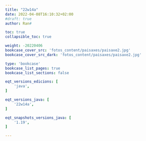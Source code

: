 ```yaml
---
title: "22w14a"
date: 2022-04-08T16:10:32+02:00
#draft: true
author: Ran#

toc: true
collapsible_toc: true

weight: -20220406
bookcase_cover_src: 'fotos_content/paisaxes/paisaxe2.jpg'
bookcase_cover_src_dark: 'fotos_content/paisaxes/paisaxe2.jpg'

type: 'bookcase'
bookcase_list_pages: true
bookcase_list_sections: false

eqt_versions_edicions: [
    'java',
]

eqt_versions_java: [
    '22w14a',
]

eqt_snapshots_versions_java: [
    '1.19',
]

---
```

